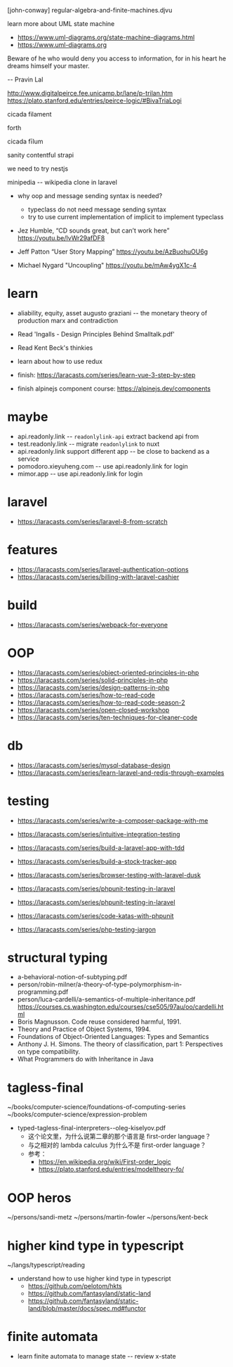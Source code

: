 [john-conway] regular-algebra-and-finite-machines.djvu

learn more about UML state machine

- https://www.uml-diagrams.org/state-machine-diagrams.html
- https://www.uml-diagrams.org

Beware of he who would deny you access to information,
for in his heart he dreams himself your master.

-- Pravin Lal

http://www.digitalpeirce.fee.unicamp.br/lane/p-trilan.htm
https://plato.stanford.edu/entries/peirce-logic/#BivaTriaLogi

cicada filament

forth

cicada fīlum

sanity
contentful
strapi

we need to try nestjs

minipedia -- wikipedia clone in laravel

- why oop and message sending syntax is needed?
  - typeclass do not need message sending syntax
  - try to use current implementation of implicit to implement typeclass

- Jez Humble, “CD sounds great, but can’t work here” https://youtu.be/IvWr29afDF8
- Jeff Patton “User Story Mapping” https://youtu.be/AzBuohuOU6g
- Michael Nygard "Uncoupling" https://youtu.be/mAw4ygX1c-4

# learn

- aliability, equity, asset
  augusto graziani -- the monetary theory of production
  marx and contradiction

- Read 'Ingalls - Design Principles Behind Smalltalk.pdf'
- Read Kent Beck's thinkies

- learn about how to use redux

- finish: https://laracasts.com/series/learn-vue-3-step-by-step
- finish alpinejs component course: https://alpinejs.dev/components

# maybe

- api.readonly.link -- `readonlylink-api` extract backend api from
- test.readonly.link -- migrate `readonlylink` to nuxt
- api.readonly.link support different app -- be close to backend as a service
- pomodoro.xieyuheng.com -- use api.readonly.link for login
- mimor.app -- use api.readonly.link for login

# laravel

- https://laracasts.com/series/laravel-8-from-scratch

# features

- https://laracasts.com/series/laravel-authentication-options
- https://laracasts.com/series/billing-with-laravel-cashier

# build

- https://laracasts.com/series/webpack-for-everyone

# OOP

- https://laracasts.com/series/object-oriented-principles-in-php
- https://laracasts.com/series/solid-principles-in-php
- https://laracasts.com/series/design-patterns-in-php
- https://laracasts.com/series/how-to-read-code
- https://laracasts.com/series/how-to-read-code-season-2
- https://laracasts.com/series/open-closed-workshop
- https://laracasts.com/series/ten-techniques-for-cleaner-code

# db

- https://laracasts.com/series/mysql-database-design
- https://laracasts.com/series/learn-laravel-and-redis-through-examples

# testing

- https://laracasts.com/series/write-a-composer-package-with-me
- https://laracasts.com/series/intuitive-integration-testing
- https://laracasts.com/series/build-a-laravel-app-with-tdd
- https://laracasts.com/series/build-a-stock-tracker-app
- https://laracasts.com/series/browser-testing-with-laravel-dusk
- https://laracasts.com/series/phpunit-testing-in-laravel

- https://laracasts.com/series/phpunit-testing-in-laravel
- https://laracasts.com/series/code-katas-with-phpunit
- https://laracasts.com/series/php-testing-jargon

# structural typing

- a-behavioral-notion-of-subtyping.pdf
- person/robin-milner/a-theory-of-type-polymorphism-in-programming.pdf
- person/luca-cardelli/a-semantics-of-multiple-inheritance.pdf
  <https://courses.cs.washington.edu/courses/cse505/97au/oo/cardelli.html>
- Boris Magnusson. Code reuse considered harmful, 1991.
- Theory and Practice of Object Systems, 1994.
- Foundations of Object-Oriented Languages: Types and Semantics
- Anthony J. H. Simons. The theory of classification, part 1: Perspectives on type compatibility.
- What Programmers do with Inheritance in Java

# tagless-final

~/books/computer-science/foundations-of-computing-series
~/books/computer-science/expression-problem

- typed-tagless-final-interpreters--oleg-kiselyov.pdf
  - 这个论文里，为什么说第二章的那个语言是 first-order language？
  - 与之相对的 lambda calculus 为什么不是 first-order language？
  - 参考：
    - https://en.wikipedia.org/wiki/First-order_logic
    - https://plato.stanford.edu/entries/modeltheory-fo/

# OOP heros

~/persons/sandi-metz
~/persons/martin-fowler
~/persons/kent-beck

# higher kind type in typescript

~/langs/typescript/reading

- understand how to use higher kind type in typescript
  - https://github.com/pelotom/hkts
  - https://github.com/fantasyland/static-land
  - https://github.com/fantasyland/static-land/blob/master/docs/spec.md#functor

# finite automata

- learn finite automata to manage state -- review x-state
